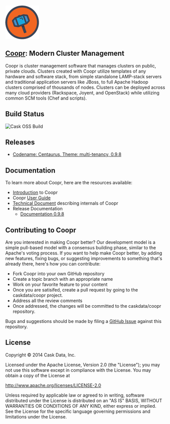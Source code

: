 ![Coopr Logo](docs/docs/source/_images/coopr_logo_fullcolor.png)

## [Coopr](http://cask.co): Modern Cluster Management

Coopr is cluster management software that manages clusters on public, private
clouds. Clusters created with Coopr utilize templates of any hardware and
software stack, from simple standalone LAMP-stack servers and traditional application
servers like JBoss, to full Apache Hadoop clusters comprised of thousands of nodes.
Clusters can be deployed across many cloud providers (Rackspace, Joyent, and OpenStack)
while utilizing common SCM tools (Chef and scripts).

## Build Status
![Cask OSS Build](http://builds.cask.co/plugins/servlet/buildStatusImage/COOP-DBT)


## Releases

   * [Codename: Centaurus, Theme: multi-tenancy, 0.9.8](http://docs.cask.co/coopr/0.9.8/en/overview/release-notes.html)

## Documentation

To learn more about Coopr, here are the resources available:
   * [Introduction](http://caskdata.github.io/coopr/) to Coopr
   * Coopr [User Guide](http://docs.cask.co/coopr/current/en/index.html)
   * [Technical Document](http://caskdata.github.io/coopr/tech-docs/index.html) describing internals of Coopr
   * Release Documentation
      * [Documentation 0.9.8](http://docs.cask.co/coopr/0.9.8/en/index.html)

## Contributing to Coopr

Are you interested in making Coopr better? Our development model is a simple
pull-based model with a consensus building phase, similar to the Apache's voting process.
If you want to help make Coopr better, by adding new features, fixing bugs, or
suggesting improvements to something that's already there, here's how you can contribute:

 * Fork Coopr into your own GitHub repository
 * Create a topic branch with an appropriate name
 * Work on your favorite feature to your content
 * Once you are satisifed, create a pull request by going to the caskdata/coopr project.
 * Address all the review comments
 * Once addressed, the changes will be committed to the caskdata/coopr repository.

Bugs and suggestions should be made by filing a [GitHub Issue](https://github.com/caskdata/coopr/issues) against this repository.

## License

   Copyright © 2014 Cask Data, Inc.

Licensed under the Apache License, Version 2.0 (the "License"); you may not use this
software except in compliance with the License. You may obtain a copy of the License at

http://www.apache.org/licenses/LICENSE-2.0

Unless required by applicable law or agreed to in writing, software distributed under the
License is distributed on an "AS IS" BASIS, WITHOUT WARRANTIES OR CONDITIONS OF ANY KIND,
either express or implied. See the License for the specific language governing permissions
and limitations under the License.
